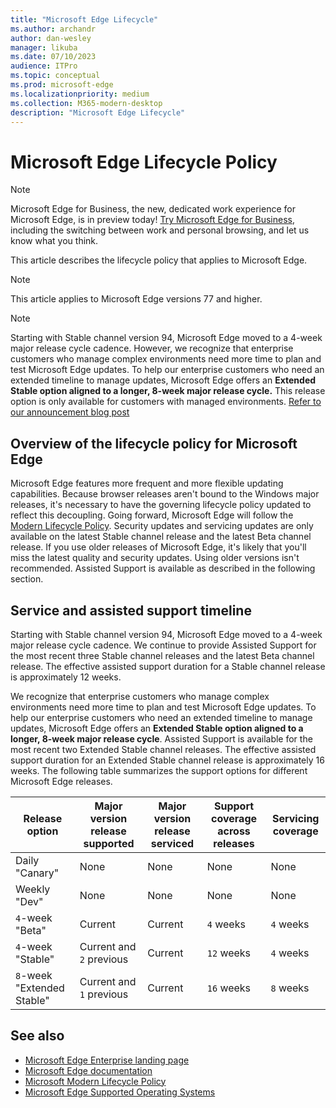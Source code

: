 ```yaml
---
title: "Microsoft Edge Lifecycle"
ms.author: archandr
author: dan-wesley
manager: likuba
ms.date: 07/10/2023
audience: ITPro
ms.topic: conceptual
ms.prod: microsoft-edge
ms.localizationpriority: medium
ms.collection: M365-modern-desktop
description: "Microsoft Edge Lifecycle"
---
```


# Microsoft Edge Lifecycle Policy

> [!NOTE]
> Microsoft Edge for Business, the new, dedicated work experience for Microsoft Edge, is in preview today! [Try Microsoft Edge for Business](/deployedge/microsoft-edge-for-business), including the switching between work and personal browsing, and let us know what you think.

This article describes the lifecycle policy that applies to Microsoft Edge.

> [!NOTE]
> This article applies to Microsoft Edge versions 77 and higher.

> [!NOTE]
> Starting with Stable channel version 94, Microsoft Edge moved to a 4-week major release cycle cadence. However, we recognize that enterprise customers who manage complex environments need more time to plan and test Microsoft Edge updates. To help our enterprise customers who need an extended timeline to manage updates, Microsoft Edge offers an **Extended Stable option aligned to a longer, 8-week major release cycle.** This release option is only available for customers with managed environments. [Refer to our announcement blog post](https://blogs.windows.com/msedgedev/2021/07/15/opt-in-extended-stable-release-cycle/)

## Overview of the lifecycle policy for Microsoft Edge

Microsoft Edge features more frequent and more flexible updating capabilities. Because browser releases aren't bound to the Windows major releases, it's necessary to have the governing lifecycle policy updated to reflect this decoupling. Going forward, Microsoft Edge will follow the [Modern Lifecycle Policy](https://support.microsoft.com/help/30881/modern-lifecycle-policy). Security updates and servicing updates are only available on the latest Stable channel release and the latest Beta channel release. If you use older releases of Microsoft Edge, it's likely that you'll miss the latest quality and security updates. Using older versions isn't recommended. Assisted Support is available as described in the following section.

## Service and assisted support timeline

Starting with Stable channel version 94, Microsoft Edge moved to a 4-week major release cycle cadence. We continue to provide Assisted Support for the most recent three Stable channel releases and the latest Beta channel release. The effective assisted support duration for a Stable channel release is approximately 12 weeks.

We recognize that enterprise customers who manage complex environments need more time to plan and test Microsoft Edge updates. To help our enterprise customers who need an extended timeline to manage updates, Microsoft Edge offers an **Extended Stable option aligned to a longer, 8-week major release cycle**. Assisted Support is available for the most recent two Extended Stable channel releases. The effective assisted support duration for an Extended Stable channel release is approximately 16 weeks. The following table summarizes the support options for different Microsoft Edge releases.

|     Release option              |     Major version release supported    |     Major version release serviced    |     Support coverage across releases    |     Servicing coverage    |
|---------------------------------|----------------------------------------|---------------------------------------|-----------------------------------------|---------------------------|
|     Daily "Canary"              |     None                               |     None                              |     None                                |     None                  |
|     Weekly "Dev"                |     None                               |     None                              |     None                                |     None                  |
|     `4`-week "Beta"               |     Current                            |     Current                           |     `4` weeks                             |    `4` weeks               |
|     `4`-week "Stable"             |     Current and `2` previous             |     Current                           |     `12` weeks                            |     `4` weeks               |
|     `8`-week "Extended Stable"    |     Current and `1` previous             |     Current                           |     `16` weeks                            |     `8` weeks               |

## See also

- [Microsoft Edge Enterprise landing page](https://aka.ms/EdgeEnterprise)
- [Microsoft Edge documentation](./index.yml)
- [Microsoft Modern Lifecycle Policy](https://support.microsoft.com/help/30881/modern-lifecycle-policy)
- [Microsoft Edge Supported Operating Systems](./microsoft-edge-supported-operating-systems.md)